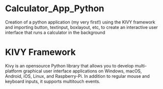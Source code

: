 # Calculator_App_Python

Creation of a python application (my very first!) using the KIVY framework and importing button, textinput, boxlayout, etc, to create an interactive user interface that runs a calculator in the background

# KIVY Framework

Kivy is an opensource  Python library that allows you to develop multi-platform graphical user interface applications on Windows, macOS, Android, iOS, Linux, and Raspberry-Pi. In addition to regular mouse and keyboard inputs, it supports multitouch events.
